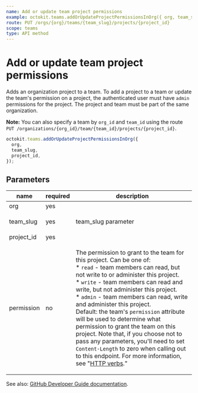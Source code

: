 ```yaml
---
name: Add or update team project permissions
example: octokit.teams.addOrUpdateProjectPermissionsInOrg({ org, team_slug, project_id })
route: PUT /orgs/{org}/teams/{team_slug}/projects/{project_id}
scope: teams
type: API method
---
```


# Add or update team project permissions

Adds an organization project to a team. To add a project to a team or update the team's permission on a project, the authenticated user must have `admin` permissions for the project. The project and team must be part of the same organization.

**Note:** You can also specify a team by `org_id` and `team_id` using the route `PUT /organizations/{org_id}/team/{team_id}/projects/{project_id}`.

```js
octokit.teams.addOrUpdateProjectPermissionsInOrg({
  org,
  team_slug,
  project_id,
});
```

## Parameters

<table>
  <thead>
    <tr>
      <th>name</th>
      <th>required</th>
      <th>description</th>
    </tr>
  </thead>
  <tbody>
    <tr><td>org</td><td>yes</td><td>

</td></tr>
<tr><td>team_slug</td><td>yes</td><td>

team_slug parameter

</td></tr>
<tr><td>project_id</td><td>yes</td><td>

</td></tr>
<tr><td>permission</td><td>no</td><td>

The permission to grant to the team for this project. Can be one of:  
\* `read` - team members can read, but not write to or administer this project.  
\* `write` - team members can read and write, but not administer this project.  
\* `admin` - team members can read, write and administer this project.  
Default: the team's `permission` attribute will be used to determine what permission to grant the team on this project. Note that, if you choose not to pass any parameters, you'll need to set `Content-Length` to zero when calling out to this endpoint. For more information, see "[HTTP verbs](https://docs.github.com/rest/overview/resources-in-the-rest-api#http-verbs)."

</td></tr>
  </tbody>
</table>

See also: [GitHub Developer Guide documentation](https://docs.github.com/v3/teams/#add-or-update-team-project-permissions).
